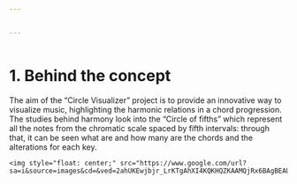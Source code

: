 ```yaml
---


---
```


<p><strong><img src="https://lh4.googleusercontent.com/Tq5zfO-0Wfm0y2VQzdEZ4B3yFzLiMz5YeMgek8UbY88dmU6Y0zwy50HoO8iyj_HwzsB8E3U_7eMI_8JnS70VDPIm_HAX8a__U4fW1apXyWWnfSL-M8eUDKf-5IK48wkZ2lJkVby8" alt=""></strong></p>
<h1 id="behind-the-concept">1. Behind the concept</h1>
<p>The aim of the “Circle Visualizer” project is to provide an innovative way to visualize music, highlighting the harmonic relations in a chord progression. The studies behind harmony look into the “Circle of fifths” which represent all the notes from the chromatic scale spaced by fifth intervals: through that, it can be seen what are and how many are the chords and the alterations for each key.</p>
<pre><code>&lt;img style="float: center;" src="https://www.google.com/url?sa=i&amp;source=images&amp;cd=&amp;ved=2ahUKEwjbjr_LrKTgAhXI4KQKHQZKAAMQjRx6BAgBEAU&amp;url=https%3A%2F%2Fen.wikipedia.org%2Fwiki%2FCircle_of_fifths&amp;psig=AOvVaw27UNaBi1mlVhQ_l8mTirKB&amp;ust=1549447688261615"&gt;
</code></pre>

